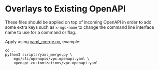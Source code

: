 # Overlays to Existing OpenAPI

These files should be applied on top of incoming OpenAPI in order
to add some extra keys such as `x-mgc-name` to change the
command line interface name to use for a command or flag.

Apply using [yaml_merge.py](../scripts/yaml_merge.py), example:


```shell
cd ..
python3 scripts/yaml_merge.py \
    mgc/cli/openapis/vpc.openapi.yaml \
    openapi-customizations/vpc.openapi.yaml
```
